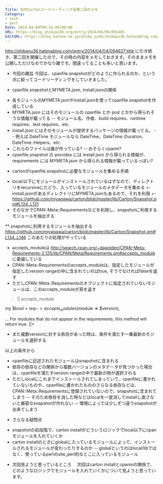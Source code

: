 ```yaml
---
Title: 社内Cartonコードリーディング会第二回のメモ
Category:
- tech
- perl
Date: 2014-04-09T09:14:05+09:00
URL: https://blog.shibayu36.org/entry/2014/04/09/091405
EditURL: https://blog.hatena.ne.jp/shiba_yu36/shibayu36.hatenablog.com/atom/entry/12921228815721605224
---
```


http://shibayu36.hatenablog.com/entry/2014/04/04/094627:title に引き続き、第二回を開催したので、その時の内容をメモしておきます。そのままメモを公開しただけなのでかなり雑です。間違ってることも多いと思います。

* 今回の趣旨
今回は、cpanfile.snapshotがどのように作られるのか、という点に絞ってコードリーディングをしていきました。

* cpanfile.snapshotとMYMETA.json, install.jsonの関係
- 各モジュールのMYMETA.jsonやinstall.jsonを使ってcpanfile.snapshotを作成している
- MYMETA.json にはそのモジュールの cpanfile とか pod とかから得られそうな情報が載ってる
-- モジュール名、作者、build requires、runtime requires、test requires、etc.
- install.json にはそのモジュールが提供するパッケージの情報が載ってる。
-- 例えば DateTime モジュールなら DateTime、DateTime::Duration、DateTime::Helpers、etc.
- これらのファイルは誰が作っている?
-- おそらくcpanm?
- cpanfile.snapshot の provides には install.json から得られる情報が、requirements には MYMETA.json から得られる情報が載っているっぽい?

* cartonがcpanfile.snapshotに必要なモジュールを集める手順
+ local/以下にモジュールがインストールされているはずなので、ディレクトリをrecursiveにたどり、入っているモジュールのメタデータを集める
+- install.jsonがあるディレクトリにMYMETA.jsonもあるので、それを利用
+- https://github.com/miyagawa/carton/blob/master/lib/Carton/Snapshot.pm#L124..L131
+ そのなかでCPAN::Meta::Requirementsなどを利用し、snapshotに利用するモジュールを抽出する

** snapshotに利用するモジュールを抽出する
https://github.com/miyagawa/carton/blob/master/lib/Carton/Snapshot.pm#L134..L146 このあたりの処理がやっている

- accepts_moduleは http://search.cpan.org/~dagolden/CPAN-Meta-Requirements-2.125/lib/CPAN/Meta/Requirements.pm#accepts_module に委譲している
- CPAN::Meta::Requirementsのaccepts_moduleは、指定したモジュールが指定したversion rangeの中に含まれていればtrue, そうでなければfalseを返す
- ただしCPAN::Meta::Requirementsのオブジェクトに指定されていないモジュールは、このaccepts_moduleが真を返す

>||
accepts_module

my $bool = $req->accepts_modules($module => $version);

...
For modules that do not appear in the requirements, this method will return true.
||<

- また複数versionに対する依存があった時は、条件を満たす一番最新のモジュールを選択する


以上の条件から
- cpanfileに記述されたモジュールはsnapshotに含まれる
- 依存の依存などの関係から複数バージョンのメタデータが見つかった場合は、cpanfileを満たすversion rangeの中で最新の物が選択される
- ただしlocalにこれまでインストールされてしまっていて、cpanfileに書かれていないものや、cpanfileに書かれたもののさらなる依存などは、CPAN::Meta::Requirementsに登録されていないので、snapshotに含まれてしまう
-- そのため依存を消した時などはlocalを一度消してinstallし直さないと厳密なsnapshotが作れない
-- 環境によっては少しずつ違うsnapshotが出来てしまう

* さらなる疑問点
- snapshotの前段階で、carton installがどういうロジックでlocal以下にcpanモジュールを入れていくか
- carton installのときにglobalに入っているモジュールによって、インストールされるモジュールが変わったりするのか
-- globalというのはlocal/libではなく、使っているperlのsite_perl的なとこに入っているモジュール

* 次回見ようと思っているところ
　次回はcarton installとcpanmの関係で、どのようなロジックでモジュールを入れていくかについて見ようと思っています。

